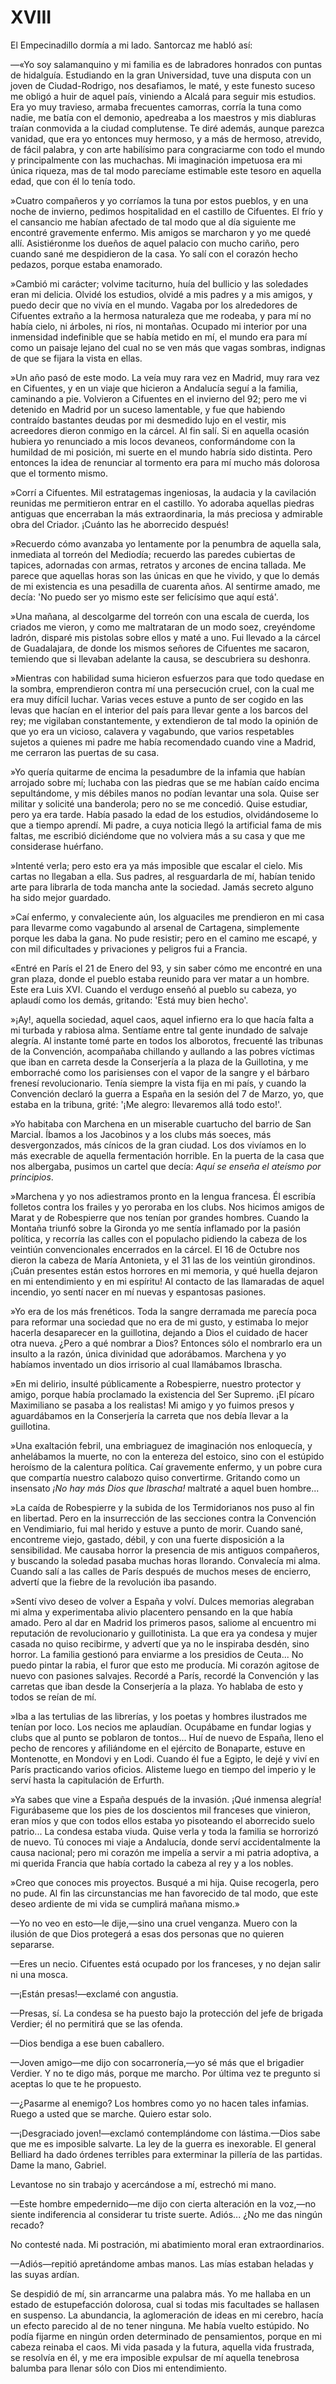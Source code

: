 # XVIII

El Empecinadillo dormía a mi lado. Santorcaz me habló así:

—«Yo soy salamanquino y mi familia es de labradores honrados con puntas de
hidalguía. Estudiando en la gran Universidad, tuve una disputa con un joven de
Ciudad-Rodrigo, nos desafiamos, le maté, y este funesto suceso me obligó a huir
de aquel país, viniendo a Alcalá para seguir mis estudios. Era yo muy travieso,
armaba frecuentes camorras, corría la tuna como nadie, me batía con el demonio,
apedreaba a los maestros y mis diabluras traían conmovida a la ciudad
complutense. Te diré además, aunque parezca vanidad, que era yo entonces muy
hermoso, y a más de hermoso, atrevido, de fácil palabra, y con arte habilísimo
para congraciarme con todo el mundo y principalmente con las muchachas. Mi
imaginación impetuosa era mi única riqueza, mas de tal modo parecíame estimable
este tesoro en aquella edad, que con él lo tenía todo.

»Cuatro compañeros y yo corríamos la tuna por estos pueblos, y en una noche de
invierno, pedimos hospitalidad en el castillo de Cifuentes. El frío y el
cansancio me habían afectado de tal modo que al día siguiente me encontré
gravemente enfermo. Mis amigos se marcharon y yo me quedé allí. Asistiéronme
los dueños de aquel palacio con mucho cariño, pero cuando sané me despidieron
de la casa. Yo salí con el corazón hecho pedazos, porque estaba enamorado.

»Cambió mi carácter; volvime taciturno, huía del bullicio y las soledades eran
mi delicia. Olvidé los estudios, olvidé a mis padres y a mis amigos, y puedo
decir que no vivía en el mundo. Vagaba por los alrededores de Cifuentes extraño
a la hermosa naturaleza que me rodeaba, y para mí no había cielo, ni árboles,
ni ríos, ni montañas. Ocupado mi interior por una inmensidad indefinible que se
había metido en mí, el mundo era para mí como un paisaje lejano del cual no se
ven más que vagas sombras, indignas de que se fijara la vista en ellas.

»Un año pasó de este modo. La veía muy rara vez en Madrid, muy rara vez en
Cifuentes, y en un viaje que hicieron a Andalucía seguí a la familia, caminando
a pie. Volvieron a Cifuentes en el invierno del 92; pero me vi detenido en
Madrid por un suceso lamentable, y fue que habiendo contraído bastantes deudas
por mi desmedido lujo en el vestir, mis acreedores dieron conmigo en la cárcel.
Al fin salí. Si en aquella ocasión hubiera yo renunciado a mis locos devaneos,
conformándome con la humildad de mi posición, mi suerte en el mundo habría sido
distinta. Pero entonces la idea de renunciar al tormento era para mí mucho más
dolorosa que el tormento mismo.

»Corrí a Cifuentes. Mil estratagemas ingeniosas, la audacia y la cavilación
reunidas me permitieron entrar en el castillo. Yo adoraba aquellas piedras
antiguas que encerraban la más extraordinaria, la más preciosa y admirable obra
del Criador. ¡Cuánto las he aborrecido después!

»Recuerdo cómo avanzaba yo lentamente por la penumbra de aquella sala,
inmediata al torreón del Mediodía; recuerdo las paredes cubiertas de tapices,
adornadas con armas, retratos y arcones de encina tallada. Me parece que
aquellas horas son las únicas en que he vivido, y que lo demás de mi existencia
es una pesadilla de cuarenta años. Al sentirme amado, me decía: 'No puedo ser
yo mismo este ser felicísimo que aquí está'.

»Una mañana, al descolgarme del torreón con una escala de cuerda, los criados
me vieron, y como me maltrataran de un modo soez, creyéndome ladrón, disparé
mis pistolas sobre ellos y maté a uno. Fui llevado a la cárcel de Guadalajara,
de donde los mismos señores de Cifuentes me sacaron, temiendo que si llevaban
adelante la causa, se descubriera su deshonra.

»Mientras con habilidad suma hicieron esfuerzos para que todo quedase en la
sombra, emprendieron contra mí una persecución cruel, con la cual me era muy
difícil luchar. Varias veces estuve a punto de ser cogido en las levas que
hacían en el interior del país para llevar gente a los barcos del rey; me
vigilaban constantemente, y extendieron de tal modo la opinión de que yo era un
vicioso, calavera y vagabundo, que varios respetables sujetos a quienes mi
padre me había recomendado cuando vine a Madrid, me cerraron las puertas de su
casa.

»Yo quería quitarme de encima la pesadumbre de la infamia que habían arrojado
sobre mí; luchaba con las piedras que se me habían caído encima sepultándome,
y mis débiles manos no podían levantar una sola. Quise ser militar y solicité
una banderola; pero no se me concedió. Quise estudiar, pero ya era tarde. Había
pasado la edad de los estudios, olvidándoseme lo que a tiempo aprendí. Mi
padre, a cuya noticia llegó la artificial fama de mis faltas, me escribió
diciéndome que no volviera más a su casa y que me considerase huérfano.

»Intenté verla; pero esto era ya más imposible que escalar el cielo. Mis cartas
no llegaban a ella. Sus padres, al resguardarla de mí, habían tenido arte para
librarla de toda mancha ante la sociedad. Jamás secreto alguno ha sido mejor
guardado.

»Caí enfermo, y convaleciente aún, los alguaciles me prendieron en mi casa para
llevarme como vagabundo al arsenal de Cartagena, simplemente porque les daba la
gana. No pude resistir; pero en el camino me escapé, y con mil dificultades
y privaciones y peligros fui a Francia.

«Entré en París el 21 de Enero del 93, y sin saber cómo me encontré en una gran
plaza, donde el pueblo estaba reunido para ver matar a un hombre. Este era Luis
XVI. Cuando el verdugo enseñó al pueblo su cabeza, yo aplaudí como los demás,
gritando: 'Está muy bien hecho'.

»¡Ay!, aquella sociedad, aquel caos, aquel infierno era lo que hacía falta a mi
turbada y rabiosa alma. Sentíame entre tal gente inundado de salvaje alegría.
Al instante tomé parte en todos los alborotos, frecuenté las tribunas de la
Convención, acompañaba chillando y aullando a las pobres víctimas que iban en
carreta desde la Conserjería a la plaza de la Guillotina, y me emborraché como
los parisienses con el vapor de la sangre y el bárbaro frenesí revolucionario.
Tenía siempre la vista fija en mi país, y cuando la Convención declaró la
guerra a España en la sesión del 7 de Marzo, yo, que estaba en la tribuna,
grité: '¡Me alegro: llevaremos allá todo esto!'.

»Yo habitaba con Marchena en un miserable cuartucho del barrio de San Marcial.
Íbamos a los Jacobinos y a los clubs más soeces, más desvergonzados, más
cínicos de la gran ciudad. Los dos vivíamos en lo más execrable de aquella
fermentación horrible. En la puerta de la casa que nos albergaba, pusimos un
cartel que decía: *Aquí se enseña el ateísmo por principios*.

»Marchena y yo nos adiestramos pronto en la lengua francesa. Él escribía
folletos contra los frailes y yo peroraba en los clubs. Nos hicimos amigos de
Marat y de Robespierre que nos tenían por grandes hombres. Cuando la Montaña
triunfó sobre la Gironda yo me sentía inflamado por la pasión política,
y recorría las calles con el populacho pidiendo la cabeza de los veintiún
convencionales encerrados en la cárcel. El 16 de Octubre nos dieron la cabeza
de María Antonieta, y el 31 las de los veintiún girondinos. ¡Cuán presentes
están estos horrores en mi memoria, y qué huella dejaron en mi entendimiento
y en mi espíritu! Al contacto de las llamaradas de aquel incendio, yo sentí
nacer en mí nuevas y espantosas pasiones.

»Yo era de los más frenéticos. Toda la sangre derramada me parecía poca para
reformar una sociedad que no era de mi gusto, y estimaba lo mejor hacerla
desaparecer en la guillotina, dejando a Dios el cuidado de hacer otra nueva.
¿Pero a qué nombrar a Dios? Entonces sólo el nombrarlo era un insulto a la
razón, única divinidad que adorábamos. Marchena y yo habíamos inventado un dios
irrisorio al cual llamábamos Ibrascha.

»En mi delirio, insulté públicamente a Robespierre, nuestro protector y amigo,
porque había proclamado la existencia del Ser Supremo. ¡El pícaro Maximiliano
se pasaba a los realistas! Mi amigo y yo fuimos presos y aguardábamos en la
Conserjería la carreta que nos debía llevar a la guillotina.

»Una exaltación febril, una embriaguez de imaginación nos enloquecía,
y anhelábamos la muerte, no con la entereza del estoico, sino con el estúpido
heroísmo de la calentura política. Caí gravemente enfermo, y un pobre cura que
compartía nuestro calabozo quiso convertirme. Gritando como un insensato *¡No
hay más Dios que Ibrascha!* maltraté a aquel buen hombre...

»La caída de Robespierre y la subida de los Termidorianos nos puso al fin en
libertad. Pero en la insurrección de las secciones contra la Convención en
Vendimiario, fui mal herido y estuve a punto de morir. Cuando sané, encontreme
viejo, gastado, débil, y con una fuerte disposición a la sensibilidad. Me
causaba horror la presencia de mis antiguos compañeros, y buscando la soledad
pasaba muchas horas llorando. Convalecía mi alma. Cuando salí a las calles de
París después de muchos meses de encierro, advertí que la fiebre de la
revolución iba pasando.

»Sentí vivo deseo de volver a España y volví. Dulces memorias alegraban mi alma
y experimentaba alivio placentero pensando en la que había amado. Pero al dar
en Madrid los primeros pasos, saliome al encuentro mi reputación de
revolucionario y guillotinista. La que era ya condesa y mujer casada no quiso
recibirme, y advertí que ya no le inspiraba desdén, sino horror. La familia
gestionó para enviarme a los presidios de Ceuta... No puedo pintar la rabia, el
furor que esto me producía. Mi corazón agitose de nuevo con pasiones salvajes.
Recordé a París, recordé la Convención y las carretas que iban desde la
Conserjería a la plaza. Yo hablaba de esto y todos se reían de mí.

»Iba a las tertulias de las librerías, y los poetas y hombres ilustrados me
tenían por loco. Los necios me aplaudían. Ocupábame en fundar logias y clubs
que al punto se poblaron de tontos... Huí de nuevo de España, lleno el pecho de
rencores y afiliándome en el ejército de Bonaparte, estuve en Montenotte, en
Mondovi y en Lodi. Cuando él fue a Egipto, le dejé y viví en París practicando
varios oficios. Alisteme luego en tiempo del imperio y le serví hasta la
capitulación de Erfurth.

»Ya sabes que vine a España después de la invasión. ¡Qué inmensa alegría!
Figurábaseme que los pies de los doscientos mil franceses que vinieron, eran
míos y que con todos ellos estaba yo pisoteando el aborrecido suelo patrio...
La condesa estaba viuda. Quise verla y toda la familia se horrorizó de nuevo.
Tú conoces mi viaje a Andalucía, donde serví accidentalmente la causa nacional;
pero mi corazón me impelía a servir a mi patria adoptiva, a mi querida Francia
que había cortado la cabeza al rey y a los nobles.

»Creo que conoces mis proyectos. Busqué a mi hija. Quise recogerla, pero no
pude. Al fin las circunstancias me han favorecido de tal modo, que este deseo
ardiente de mi vida se cumplirá mañana mismo.»

—Yo no veo en esto—le dije,—sino una cruel venganza. Muero con la ilusión de
que Dios protegerá a esas dos personas que no quieren separarse.

—Eres un necio. Cifuentes está ocupado por los franceses, y no dejan salir
ni una mosca.

—¡Están presas!—exclamé con angustia.

—Presas, sí. La condesa se ha puesto bajo la protección del jefe de brigada
Verdier; él no permitirá que se las ofenda.

—Dios bendiga a ese buen caballero.

—Joven amigo—me dijo con socarronería,—yo sé más que el brigadier Verdier.
Y no te digo más, porque me marcho. Por última vez te pregunto si aceptas lo
que te he propuesto.

—¿Pasarme al enemigo? Los hombres como yo no hacen tales infamias. Ruego
a usted que se marche. Quiero estar solo.

—¡Desgraciado joven!—exclamó contemplándome con lástima.—Dios sabe que me es
imposible salvarte. La ley de la guerra es inexorable. El general Belliard ha
dado órdenes terribles para exterminar la pillería de las partidas. Dame la
mano, Gabriel.

Levantose no sin trabajo y acercándose a mí, estrechó mi mano.

—Este hombre empedernido—me dijo con cierta alteración en la voz,—no siente
indiferencia al considerar tu triste suerte. Adiós... ¿No me das ningún recado?

No contesté nada. Mi postración, mi abatimiento moral eran extraordinarios.

—Adiós—repitió apretándome ambas manos. Las mías estaban heladas y las
suyas ardían.

Se despidió de mí, sin arrancarme una palabra más. Yo me hallaba en un estado
de estupefacción dolorosa, cual si todas mis facultades se hallasen en
suspenso. La abundancia, la aglomeración de ideas en mi cerebro, hacía un
efecto parecido al de no tener ninguna. Me había vuelto estúpido. No podía
fijarme en ningún orden determinado de pensamientos, porque en mi cabeza
reinaba el caos. Mi vida pasada y la futura, aquella vida frustrada, se
resolvía en él, y me era imposible expulsar de mí aquella tenebrosa balumba
para llenar sólo con Dios mi entendimiento.

